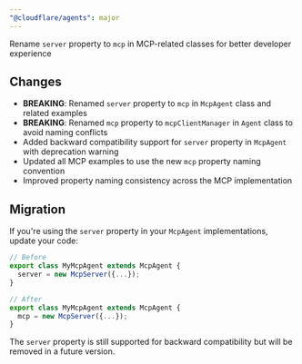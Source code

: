 ```yaml
---
"@cloudflare/agents": major
---
```


Rename `server` property to `mcp` in MCP-related classes for better developer experience

## Changes

- **BREAKING**: Renamed `server` property to `mcp` in `McpAgent` class and related examples
- **BREAKING**: Renamed `mcp` property to `mcpClientManager` in `Agent` class to avoid naming conflicts
- Added backward compatibility support for `server` property in `McpAgent` with deprecation warning
- Updated all MCP examples to use the new `mcp` property naming convention
- Improved property naming consistency across the MCP implementation

## Migration

If you're using the `server` property in your `McpAgent` implementations, update your code:

```ts
// Before
export class MyMcpAgent extends McpAgent {
  server = new McpServer({...});
}

// After
export class MyMcpAgent extends McpAgent {
  mcp = new McpServer({...});
}
```

The `server` property is still supported for backward compatibility but will be removed in a future version.
